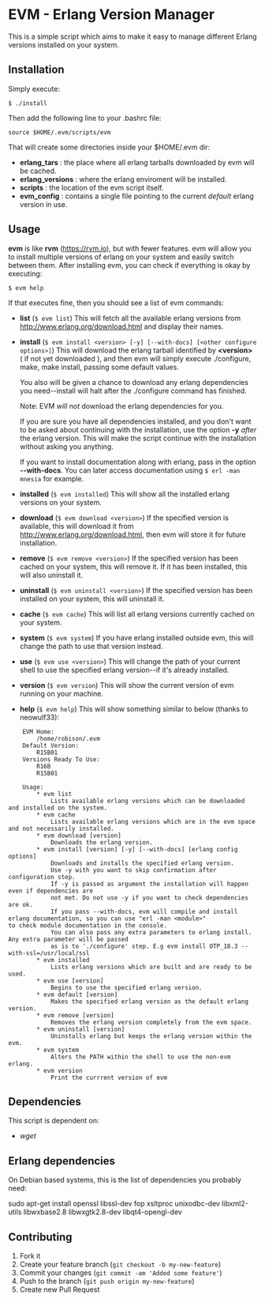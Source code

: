 # EVM - Erlang Version Manager

This is a simple script which aims to make it easy to manage different Erlang versions installed on your system.
## Installation

Simply execute:

    $ ./install

Then add the following line to your .bashrc file:

    source $HOME/.evm/scripts/evm

That will create some directories inside your $HOME/.evm dir:

- **erlang_tars** : the place where all erlang tarballs downloaded by evm will be cached.
- **erlang_versions** : where the erlang enviroment will be installed.
- **scripts** : the location of the evm script itself.
- **evm_config** : contains a single file pointing to the current _default_ erlang version in use.

## Usage

**evm** is like **rvm** (<https://rvm.io>), but with fewer features.
evm will allow you to install multiple versions of erlang on your system and easily switch between them.
After installing evm, you can check if everything is okay by executing:

    $ evm help

If that executes fine, then you should see a list of evm commands:

- **list** (`$ evm list`)
    This will fetch all the available erlang versions from <http://www.erlang.org/download.html> and display their names.
- **install** (`$ evm install <version> [-y] [--with-docs] [<other configure options>]`)
    This will download the erlang tarball identified by **\<version\>** ( if not yet downloaded ), and then evm will simply execute ./configure, make, make install, passing some default values.

    You also will be given a chance to download any erlang dependencies you need--install will halt after the ./configure command has finished.

    Note: EVM *will not* download the erlang dependencies for you.
    
    If you are sure you have all dependencies installed, and you don't want to be asked about continuing with the installation, use the option **-y** *after* the erlang version. This will make the script continue with the installation without asking you anything.

   If you want to install documentation along with erlang, pass in the option **--with-docs**. You can later access documentation using `$ erl -man mnesia` for example.
- **installed** (`$ evm installed`)
    This will show all the installed erlang versions on your system.

- **download** (`$ evm download <version>`)
    If the specified version is available, this will download it from <http://www.erlang.org/download.html>, then evm will store it for future installation.

- **remove** (`$ evm remove <version>`)
    If the specified version has been cached on your system, this will remove it.  If it has been installed, this will also uninstall it.

- **uninstall** (`$ evm uninstall <version>`)
    If the specified version has been installed on your system, this will uninstall it.

- **cache** (`$ evm cache`)
    This will list all erlang versions currently cached on your system.

- **system** (`$ evm system`)
    If you have erlang installed outside evm, this will change the path to use that version instead.

- **use** (`$ evm use <version>`)
    This will change the path of your current shell to use the specified erlang version--if it's already installed.

- **version** (`$ evm version`)
    This will show the current version of evm running on your machine.

- **help** (`$ evm help`)
    This will show something similar to below (thanks to neowulf33):

```
    EVM Home: 
        /home/robison/.evm
    Default Version:
        R15B01
    Versions Ready To Use: 
        R16B
        R15B01

    Usage:
        * evm list
            Lists available erlang versions which can be downloaded and installed on the system.
        * evm cache
            Lists available erlang versions which are in the evm space and not necessarily installed.
        * evm download [version]
            Downloads the erlang version.
        * evm install [version] [-y] [--with-docs] [erlang config options]
            Downloads and installs the specified erlang version.
            Use -y with you want to skip confirmation after configuration step.
            If -y is passed as argument the installation will happen even if dependencies are
            not met. Do not use -y if you want to check dependencies are ok.
            If you pass --with-docs, evm will compile and install erlang documentation, so you can use "erl -man <module>"               to check module documentation in the console. 
            You can also pass any extra parameters to erlang install. Any extra parameter will be passed
            as is to './configure' step. E.g evm install OTP_18.3 --with-ssl=/usr/local/ssl
        * evm installed
            Lists erlang versions which are built and are ready to be used.
        * evm use [version]
            Begins to use the specified erlang version.
        * evm default [version]
            Makes the specified erlang version as the default erlang version.
        * evm remove [version]
            Removes the erlang version completely from the evm space.
        * evm uninstall [version]
            Uninstalls erlang but keeps the erlang version within the evm.
        * evm system
            Alters the PATH within the shell to use the non-evm erlang.
        * evm version
            Print the currrent version of evm
```


## Dependencies

This script is dependent on:

- *wget*

## Erlang dependencies

On Debian based systems, this is the list of dependencies you probably need:

   sudo apt-get install openssl libssl-dev fop xsltproc unixodbc-dev libxml2-utils libwxbase2.8 libwxgtk2.8-dev libqt4-opengl-dev

## Contributing

1. Fork it
2. Create your feature branch (`git checkout -b my-new-feature`)
3. Commit your changes (`git commit -am 'Added some feature'`)
4. Push to the branch (`git push origin my-new-feature`)
5. Create new Pull Request

